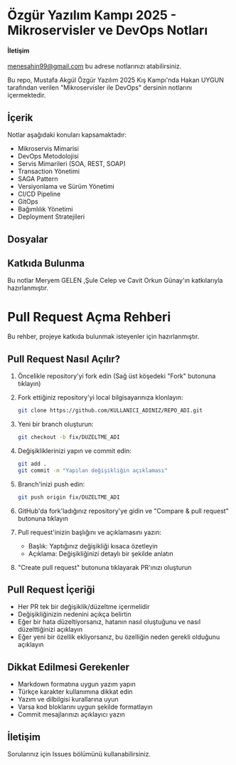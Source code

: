 # Özgür Yazılım Kampı 2025 - Mikroservisler ve DevOps Notları

#### İletişim
menesahin99@gmail.com bu adrese notlarınızı atabilirsiniz.

Bu repo, Mustafa Akgül Özgür Yazılım 2025 Kış Kampı'nda Hakan UYGUN tarafından verilen "Mikroservisler ile DevOps" dersinin notlarını içermektedir.

## İçerik

Notlar aşağıdaki konuları kapsamaktadır:

- Mikroservis Mimarisi
- DevOps Metodolojisi
- Servis Mimarileri (SOA, REST, SOAP)
- Transaction Yönetimi
- SAGA Pattern
- Versiyonlama ve Sürüm Yönetimi
- CI/CD Pipeline
- GitOps
- Bağımlılık Yönetimi
- Deployment Stratejileri

## Dosyalar

## Katkıda Bulunma

Bu notlar Meryem GELEN ,Şule Celep ve Cavit Orkun Günay'ın katkılarıyla hazırlanmıştır.


# Pull Request Açma Rehberi

Bu rehber, projeye katkıda bulunmak isteyenler için hazırlanmıştır.

## Pull Request Nasıl Açılır?

1. Öncelikle repository'yi fork edin (Sağ üst köşedeki "Fork" butonuna tıklayın)

2. Fork ettiğiniz repository'yi local bilgisayarınıza klonlayın:
   ```bash
   git clone https://github.com/KULLANICI_ADINIZ/REPO_ADI.git
   ```

3. Yeni bir branch oluşturun:
   ```bash
   git checkout -b fix/DUZELTME_ADI
   ```

4. Değişikliklerinizi yapın ve commit edin:
   ```bash
   git add .
   git commit -m "Yapılan değişikliğin açıklaması"
   ```

5. Branch'inizi push edin:
   ```bash
   git push origin fix/DUZELTME_ADI
   ```

6. GitHub'da fork'ladığınız repository'ye gidin ve "Compare & pull request" butonuna tıklayın

7. Pull request'inizin başlığını ve açıklamasını yazın:
   - Başlık: Yaptığınız değişikliği kısaca özetleyin
   - Açıklama: Değişikliğinizi detaylı bir şekilde anlatın

8. "Create pull request" butonuna tıklayarak PR'ınızı oluşturun

## Pull Request İçeriği

- Her PR tek bir değişiklik/düzeltme içermelidir
- Değişikliğinizin nedenini açıkça belirtin
- Eğer bir hata düzeltiyorsanız, hatanın nasıl oluştuğunu ve nasıl düzelttiğinizi açıklayın
- Eğer yeni bir özellik ekliyorsanız, bu özelliğin neden gerekli olduğunu açıklayın

## Dikkat Edilmesi Gerekenler

- Markdown formatına uygun yazım yapın
- Türkçe karakter kullanımına dikkat edin
- Yazım ve dilbilgisi kurallarına uyun
- Varsa kod bloklarını uygun şekilde formatlayın
- Commit mesajlarınızı açıklayıcı yazın

## İletişim

Sorularınız için Issues bölümünü kullanabilirsiniz. 
